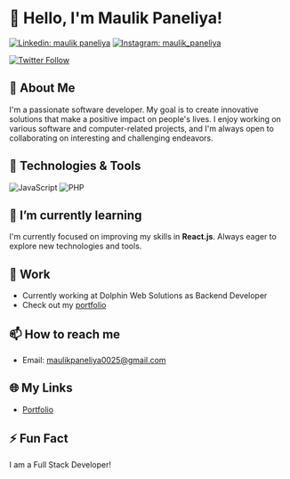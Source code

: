 # 👋 Hello, I'm Maulik Paneliya!

[![Linkedin: maulik paneliya](https://img.shields.io/badge/-Maulik%20Paneliya-blue?style=flat-square&logo=Linkedin&logoColor=white&link=https://www.linkedin.com/in/maulik-paneliya-197a7b201/)](https://www.linkedin.com/in/maulik-paneliya-197a7b201/)
[![Instagram: maulik_paneliya](https://img.shields.io/badge/-Official%20Maulik%20Paneliya-833ab4?style=flat-square&logo=Instagram&logoColor=white&link=https://www.instagram.com/official_maulik_paneliya/)](https://www.instagram.com/official_maulik_paneliya/)

[![Twitter Follow](https://img.shields.io/twitter/follow/your_twitter_handle?label=Follow&style=social)](https://twitter.com/i_am_maulik_)

## 🚀 About Me

I'm a passionate software developer. My goal is to create innovative solutions that make a positive impact on people's lives. I enjoy working on various software and computer-related projects, and I'm always open to collaborating on interesting and challenging endeavors.


## 🔧 Technologies & Tools

![JavaScript](https://img.shields.io/badge/JavaScript-Tool-yellow?style=flat-square&logo=javascript)
![PHP](https://img.shields.io/badge/PHP-Tool-purple?style=flat-square&logo=php)


## 🌱 I’m currently learning

I'm currently focused on improving my skills in **React.js**. Always eager to explore new technologies and tools.


## 💼 Work

- Currently working at Dolphin Web Solutions as Backend Developer
- Check out my [portfolio](https://maulikpaneliya.netlify.app/)

## 📫 How to reach me

- Email: maulikpaneliya0025@gmail.com

## 🌐 My Links
- [Portfolio](https://maulikpaneliya.netlify.app/)

## ⚡ Fun Fact

I am a Full Stack Developer!


